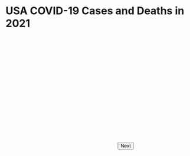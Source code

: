 <!doctype html>
<html>
  <script src='https://d3js.org/d3.v5.min.js'></script>
  <style> rect {fill: lightblue; stroke: black; }</style>
  <head>
    <meta charset="utf-8">
    <title>CS416 Narrative Visualization</title>
  </head>
  <body>
    <h1>USA COVID-19 Cases and Deaths in 2021</h1>
    <svg width=300 height=300></svg>
    <script>      
x = d3.scaleBand().domain([0,1,2,3,4,5]).range([0, 200])
y = d3.scaleLinear().domain([0,42]).range([200, 0])

d3.select("svg").append("g")
 .attr("transform","translate(50,50)")
 .selectAll("rect")
 .data(data)
 .enter()
 .append("rect")
  .attr("x",function(d,i) {return 100*i/3;})
  .attr("y",function(d,i) {return (200-d/42*200);})
  .attr("width",(100/3))
  .attr("height",function(d,i) {return (d/42*200);});

d3.select("svg").append("g")
 .attr("transform","translate(50,50)")
 .call(d3.axisLeft(y));

d3.select("svg").append("g")
 .attr("transform","translate(50,250)")
 .call(d3.axisBottom(x));
    </script>
    <button>Next</button>
  </body>
</html>
